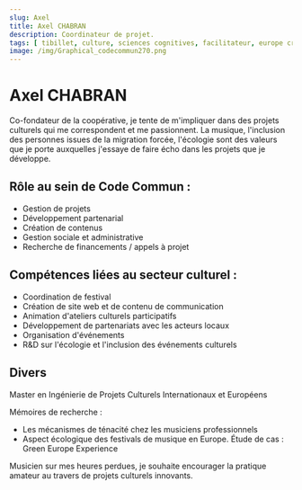 ```yaml
---
slug: Axel
title: Axel CHABRAN
description: Coordinateur de projet.
tags: [ tibillet, culture, sciences cognitives, facilitateur, europe creative, gestion de projet, ]
image: /img/Graphical_codecommun270.png
---
```


# Axel CHABRAN

Co-fondateur de la coopérative, je tente de m'impliquer dans des projets culturels qui me correspondent et me passionnent. 
La musique, l'inclusion des personnes issues de la migration forcée, l'écologie sont des valeurs que je porte auxquelles 
j'essaye de faire écho dans les projets que je développe.


## Rôle au sein de Code Commun :

- Gestion de projets
- Développement partenarial
- Création de contenus
- Gestion sociale et administrative
- Recherche de financements / appels à projet

## Compétences liées au secteur culturel :

- Coordination de festival
- Création de site web et de contenu de communication
- Animation d'ateliers culturels participatifs
- Développement de partenariats avec les acteurs locaux
- Organisation d'événements
- R&D sur l'écologie et l'inclusion des événements culturels

## Divers

Master en Ingénierie de Projets Culturels Internationaux et Européens

Mémoires de recherche :
- Les mécanismes de ténacité chez les musiciens professionnels
- Aspect écologique des festivals de musique en Europe. Étude de cas : Green Europe Experience

Musicien sur mes heures perdues, je souhaite encourager la pratique amateur au travers de projets culturels innovants. 
